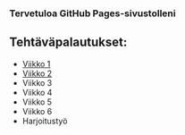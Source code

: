 
### Tervetuloa GitHub Pages-sivustolleni

## Tehtäväpalautukset:
* [Viikko 1](teht/index.html)
* [Viikko 2](teht/vko2.md)
* Viikko 3
* Viikko 4
* Viikko 5
* Viikko 6
* Harjoitustyö

